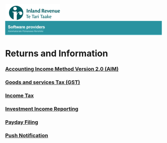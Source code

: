 ![IRD logo](Images/IRlogo.gif)
![Software Dev](Images/SoftwareDev.png)

# Returns and Information

### [Accounting Income Method Version 2.0 (AIM)](./AIM/)
### [Goods and services Tax (GST)](./GST/)
### [Income Tax](./Income%20Tax/)
### [Investment Income Reporting](./Investment%20Income%20Reporting/)
### [Payday Filing](./Payday%20Filing/)
### [Push Notification](./Push%20Notification/)
>
